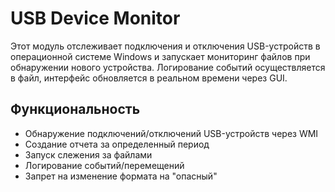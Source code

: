 # USB Device Monitor

Этот модуль отслеживает подключения и отключения USB-устройств в операционной системе Windows и запускает мониторинг файлов при обнаружении нового устройства. Логирование событий осуществляется в файл, интерфейс обновляется в реальном времени через GUI.

## Функциональность

- Обнаружение подключений/отключений USB-устройств через WMI
- Создание отчета за определенный период
- Запуск слежения за файлами
- Логирование событий/перемещений
- Запрет на изменение формата на "опасный"

